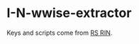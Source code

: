 # I-N-wwise-extractor

Keys and scripts come from [RS RIN](https://cs.rin.ru/forum/viewtopic.php?p=3082204#p3082204).
